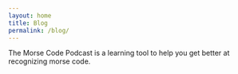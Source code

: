```yaml
---
layout: home
title: Blog
permalink: /blog/
---
```


The Morse Code Podcast is a learning tool to help you get better at recognizing morse code.

